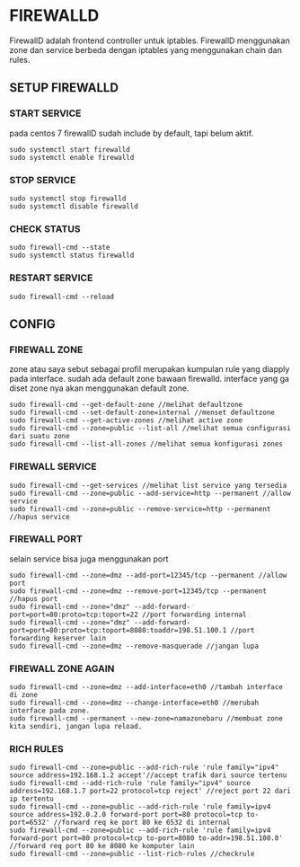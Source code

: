 # FIREWALLD

FirewallD adalah frontend controller untuk iptables. FirewallD menggunakan zone dan service berbeda dengan iptables yang menggunakan chain dan rules. 

## SETUP FIREWALLD

### START SERVICE
pada centos 7 firewallD sudah include by default, tapi belum aktif.
```
sudo systemctl start firewalld
sudo systemctl enable firewalld
```

### STOP SERVICE
```
sudo systemctl stop firewalld
sudo systemctl disable firewalld
```

### CHECK STATUS
```
sudo firewall-cmd --state
sudo systemctl status firewalld
```

### RESTART SERVICE
```
sudo firewall-cmd --reload
```
## CONFIG

### FIREWALL ZONE
zone atau saya sebut sebagai profil merupakan kumpulan rule yang diapply pada interface. sudah ada default zone bawaan firewalld. interface yang ga diset zone nya akan menggunakan default zone. 

```
sudo firewall-cmd --get-default-zone //melihat defaultzone
sudo firewall-cmd --set-default-zone=internal //menset defaultzone
sudo firewall-cmd --get-active-zones //melihat active zone
sudo firewall-cmd --zone=public --list-all //melihat semua configurasi dari suatu zone
sudo firewall-cmd --list-all-zones //melihat semua konfigurasi zones
```

### FIREWALL SERVICE
```
sudo firewall-cmd --get-services //melihat list service yang tersedia
sudo firewall-cmd --zone=public --add-service=http --permanent //allow service
sudo firewall-cmd --zone=public --remove-service=http --permanent //hapus service
```

### FIREWALL PORT
selain service bisa juga menggunakan port
```
sudo firewall-cmd --zone=dmz --add-port=12345/tcp --permanent //allow port
sudo firewall-cmd --zone=dmz --remove-port=12345/tcp --permanent //hapus port
sudo firewall-cmd --zone="dmz" --add-forward-port=port=80:proto=tcp:toport=22 //port forwarding internal
sudo firewall-cmd --zone="dmz" --add-forward-port=port=80:proto=tcp:toport=8080:toaddr=198.51.100.1 //port forwarding keserver lain
sudo firewall-cmd --zone=dmz --remove-masquerade //jangan lupa
```

### FIREWALL ZONE AGAIN
```
sudo firewall-cmd --zone=dmz --add-interface=eth0 //tambah interface di zone
sudo firewall-cmd --zone=dmz --change-interface=eth0 //merubah interface pada zone. 
sudo firewall-cmd --permanent --new-zone=namazonebaru //membuat zone kita sendiri, jangan lupa reload.
```

### RICH RULES
```
sudo firewall-cmd --zone=public --add-rich-rule 'rule family="ipv4" source address=192.168.1.2 accept'//accept trafik dari source tertenu
sudo firewall-cmd --add-rich-rule 'rule family="ipv4" source address=192.168.1.7 port=22 protocol=tcp reject' //reject port 22 dari ip tertentu
sudo firewall-cmd --zone=public --add-rich-rule 'rule family=ipv4 source address=192.0.2.0 forward-port port=80 protocol=tcp to-port=6532' //forward req ke port 80 ke 6532 di internal
sudo firewall-cmd --zone=public --add-rich-rule 'rule family=ipv4 forward-port port=80 protocol=tcp to-port=8080 to-addr=198.51.100.0' //forward req port 80 ke 8080 ke komputer lain
sudo firewall-cmd --zone=public --list-rich-rules //checkrule
```









